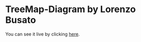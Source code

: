 # TreeMap-Diagram by Lorenzo Busato
You can see it live by clicking [here](https://lolobusato.github.io/TreeMap-Diagram).
